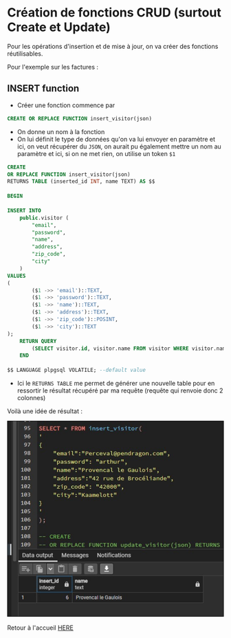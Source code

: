 
# Création de fonctions CRUD (surtout Create et Update)

Pour les opérations d'insertion et de mise à jour, on va créer des fonctions réutilisables.

Pour l'exemple sur les factures :

## INSERT function

- Créer une fonction commence par

```sql
CREATE OR REPLACE FUNCTION insert_visitor(json)
```

- On donne un nom à la fonction
- On lui définit le type de données qu'on va lui envoyer en paramètre et ici, on veut récupérer du `JSON`, on aurait pu également mettre un nom au paramètre et ici, si on ne met rien, on utilise un token `$1`

```sql
CREATE
OR REPLACE FUNCTION insert_visitor(json) 
RETURNS TABLE (inserted_id INT, name TEXT) AS $$

BEGIN

INSERT INTO
    public.visitor (
        "email",
        "password",
        "name",
        "address",
        "zip_code",
        "city"
    )
VALUES
(
        ($1 ->> 'email')::TEXT,
        ($1 ->> 'password')::TEXT,
        ($1 ->> 'name')::TEXT,
        ($1 ->> 'address')::TEXT,
        ($1 ->> 'zip_code')::POSINT,
        ($1 ->> 'city')::TEXT
);
    RETURN QUERY
        (SELECT visitor.id, visitor.name FROM visitor WHERE visitor.name = ($1 ->> 'name')::TEXT);
    END

$$ LANGUAGE plpgsql VOLATILE; --default value
```

- Ici le `RETURNS TABLE` me permet de générer une nouvelle table pour en ressortir le résultat récupéré par ma requête (requête qui renvoie donc 2 colonnes)

Voilà une idée de résultat :

![Inserted data](../images/insert.jpg)

Retour à l'accueil [HERE](../README.md)


